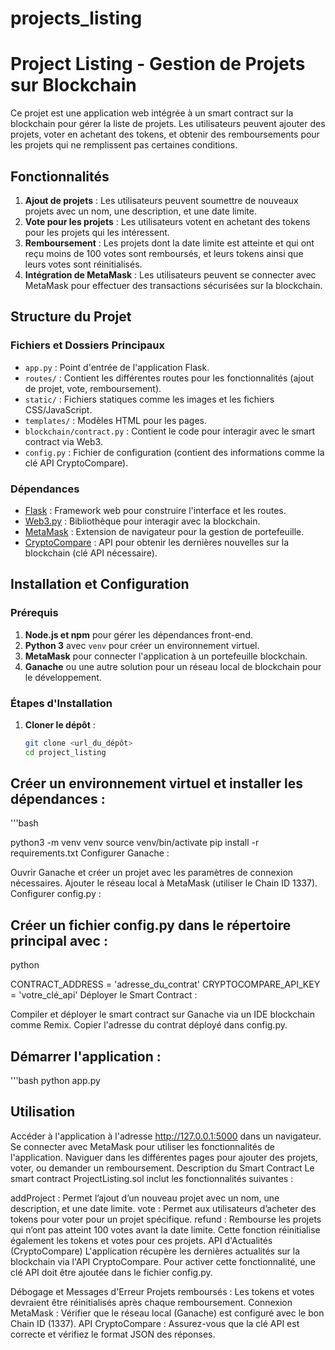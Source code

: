 # projects_listing
# Project Listing - Gestion de Projets sur Blockchain

Ce projet est une application web intégrée à un smart contract sur la blockchain pour gérer la liste de projets. Les utilisateurs peuvent ajouter des projets, voter en achetant des tokens, et obtenir des remboursements pour les projets qui ne remplissent pas certaines conditions.

## Fonctionnalités

1. **Ajout de projets** : Les utilisateurs peuvent soumettre de nouveaux projets avec un nom, une description, et une date limite.
2. **Vote pour les projets** : Les utilisateurs votent en achetant des tokens pour les projets qui les intéressent.
3. **Remboursement** : Les projets dont la date limite est atteinte et qui ont reçu moins de 100 votes sont remboursés, et leurs tokens ainsi que leurs votes sont réinitialisés.
4. **Intégration de MetaMask** : Les utilisateurs peuvent se connecter avec MetaMask pour effectuer des transactions sécurisées sur la blockchain.

## Structure du Projet

### Fichiers et Dossiers Principaux

- `app.py` : Point d'entrée de l'application Flask.
- `routes/` : Contient les différentes routes pour les fonctionnalités (ajout de projet, vote, remboursement).
- `static/` : Fichiers statiques comme les images et les fichiers CSS/JavaScript.
- `templates/` : Modèles HTML pour les pages.
- `blockchain/contract.py` : Contient le code pour interagir avec le smart contract via Web3.
- `config.py` : Fichier de configuration (contient des informations comme la clé API CryptoCompare).

### Dépendances

- [Flask](https://flask.palletsprojects.com/) : Framework web pour construire l'interface et les routes.
- [Web3.py](https://web3py.readthedocs.io/) : Bibliothèque pour interagir avec la blockchain.
- [MetaMask](https://metamask.io/) : Extension de navigateur pour la gestion de portefeuille.
- [CryptoCompare](https://min-api.cryptocompare.com/) : API pour obtenir les dernières nouvelles sur la blockchain (clé API nécessaire).

## Installation et Configuration

### Prérequis

1. **Node.js et npm** pour gérer les dépendances front-end.
2. **Python 3** avec `venv` pour créer un environnement virtuel.
3. **MetaMask** pour connecter l'application à un portefeuille blockchain.
4. **Ganache** ou une autre solution pour un réseau local de blockchain pour le développement.

### Étapes d'Installation

1. **Cloner le dépôt** :
   ```bash
   git clone <url_du_dépôt>
   cd project_listing


## Créer un environnement virtuel et installer les dépendances :

'''bash

python3 -m venv venv
source venv/bin/activate
pip install -r requirements.txt
Configurer Ganache :

Ouvrir Ganache et créer un projet avec les paramètres de connexion nécessaires.
Ajouter le réseau local à MetaMask (utiliser le Chain ID 1337).
Configurer config.py :

## Créer un fichier config.py dans le répertoire principal avec :
python

CONTRACT_ADDRESS = 'adresse_du_contrat'
CRYPTOCOMPARE_API_KEY = 'votre_clé_api'
Déployer le Smart Contract :

Compiler et déployer le smart contract sur Ganache via un IDE blockchain comme Remix.
Copier l'adresse du contrat déployé dans config.py.

## Démarrer l'application :
'''bash
python app.py

## Utilisation
Accéder à l'application à l'adresse http://127.0.0.1:5000 dans un navigateur.
Se connecter avec MetaMask pour utiliser les fonctionnalités de l'application.
Naviguer dans les différentes pages pour ajouter des projets, voter, ou demander un remboursement.
Description du Smart Contract
Le smart contract ProjectListing.sol inclut les fonctionnalités suivantes :

addProject : Permet l’ajout d’un nouveau projet avec un nom, une description, et une date limite.
vote : Permet aux utilisateurs d’acheter des tokens pour voter pour un projet spécifique.
refund : Rembourse les projets qui n’ont pas atteint 100 votes avant la date limite. Cette fonction réinitialise également les tokens et votes pour ces projets.
API d'Actualités (CryptoCompare)
L'application récupère les dernières actualités sur la blockchain via l'API CryptoCompare. Pour activer cette fonctionnalité, une clé API doit être ajoutée dans le fichier config.py.

Débogage et Messages d'Erreur
Projets remboursés : Les tokens et votes devraient être réinitialisés après chaque remboursement.
Connexion MetaMask : Vérifier que le réseau local (Ganache) est configuré avec le bon Chain ID (1337).
API CryptoCompare : Assurez-vous que la clé API est correcte et vérifiez le format JSON des réponses.